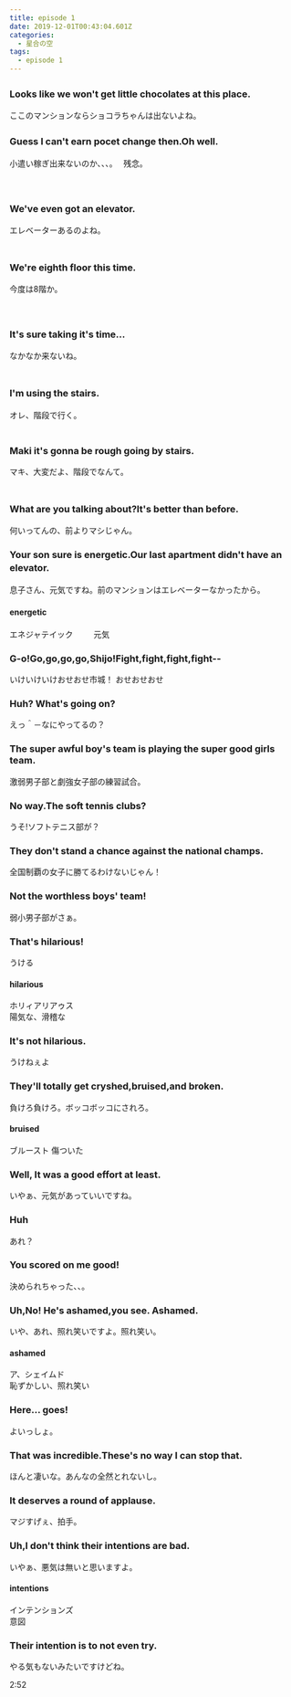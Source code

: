 ```yaml
---
title: episode 1
date: 2019-12-01T00:43:04.601Z
categories:
  - 星合の空
tags:
  - episode 1
---
```

 
### Looks like we won't get little chocolates at this place.　　
ここのマンションならショコラちゃんは出ないよね。  

### Guess I can't earn pocet change then.Oh well.　
小遣い稼ぎ出来ないのか、、、。　
残念。　　

　

### We've even got an elevator.　
エレベーターあるのよね。   
　
　　
### We're eighth floor this time.　
今度は8階か。   

　
### It's sure taking it's time...　
なかなか来ないね。   
　

### I'm using the stairs.　
オレ、階段で行く。   
　
　
### Maki it's gonna be rough going by stairs.
マキ、大変だよ、階段でなんて。   
　　
### What are you talking about?It's better than before.　　　　

何いってんの、前よりマシじゃん。   

### Your son sure is energetic.Our last apartment didn't have an elevator.　　

息子さん、元気ですね。前のマンションはエレベーターなかったから。       
#### energetic　　
エネジャテイック    　　
元気
　　

### G-o!Go,go,go,go,Shijo!Fight,fight,fight,fight--   

いけいけいけおせおせ市城！ 
おせおせおせ   

### Huh? What's going on?
えっ＾－なにやってるの？

### The super awful boy's team is playing the super good girls team. 

激弱男子部と劇強女子部の練習試合。
   
### No way.The soft tennis clubs?   
  

うそ!ソフトテニス部が？   

### They don't stand a chance against the national champs.   

全国制覇の女子に勝てるわけないじゃん！   

### Not the worthless boys' team!   
弱小男子部がさぁ。   

### That's hilarious!   
うける   
#### hilarious   
ホリィアリアゥス   
陽気な、滑稽な

### It's not hilarious.   
うけねぇよ   

### They'll totally get cryshed,bruised,and broken.  
負けろ負けろ。ボッコボッコにされろ。   
#### bruised
ブルースト
傷ついた
   
 

### Well, It was a good effort at least.   
いやぁ、元気があっていいですね。  

### Huh   
あれ？   

### You scored on me good!   
決められちゃった、、。   

### Uh,No! He's ashamed,you see. Ashamed.   
いや、あれ、照れ笑いですよ。照れ笑い。  
#### ashamed
ア、シェイムド   
恥ずかしい、照れ笑い 

### Here... goes!   
よいっしょ。   

### That was incredible.These's no way I can stop that.   
ほんと凄いな。あんなの全然とれないし。   

### It deserves a round of applause.   
マジすげぇ、拍手。   

### Uh,I don't think their intentions are bad.   

いやぁ、悪気は無いと思いますよ。   
#### intentions 
インテンションズ   
意図 

### Their intention is to not even try.  
やる気もないみたいですけどね。   
 

2:52









　　
